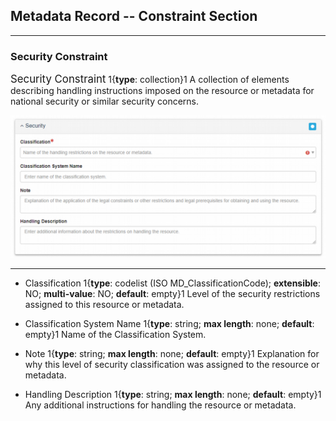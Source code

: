 ## Metadata Record -- Constraint Section
---

### Security Constraint

<span class="md-panel" style="font-size: larger">Security Constraint</span> 1{**type**: collection}1  A collection of elements describing handling instructions imposed on the resource or metadata for national security or similar security concerns. 

![Security Constraint Panel](/assets/reference/edit-objects/metadata/constraint/security.png)
  
---

* <span class="md-element">Classification</span> <i class="fa fa-asterisk required" title="Required"></i> 1{**type**: codelist (ISO MD_ClassificationCode); **extensible**: NO; **multi-value**: NO; **default**: empty}1  Level of the security restrictions assigned to this resource or metadata.  

* <span class="md-element">Classification System Name</span> 1{**type**: string; **max length**: none; **default**: empty}1   Name of the Classification System.  

* <span class="md-element">Note</span> 1{**type**: string; **max length**: none; **default**: empty}1   Explanation for why this level of security classification was assigned to the resource or metadata.  

* <span class="md-element">Handling Description</span> 1{**type**: string; **max length**: none; **default**: empty}1   Any additional instructions for handling the resource or metadata.  
